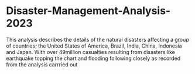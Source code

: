 # Disaster-Management-Analysis-2023
This analysis describes the details of the natural disasters affecting a group of countries; the United States of America, Brazil, India, China, Indonesia and Japan. With over 49million casualties resulting from disasters like earthquake topping the chart and flooding following closely as recorded from the analysis carrried out 
